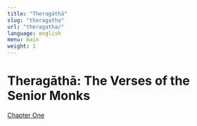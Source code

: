 ```yaml
---
title: "Theragāthā"
slug: "theragatha"
url: "theragatha/"
language: english
menu: main
weight: 1
---
```


# Theragāthā: The Verses of the Senior Monks

[Chapter One](chapter_one/)

